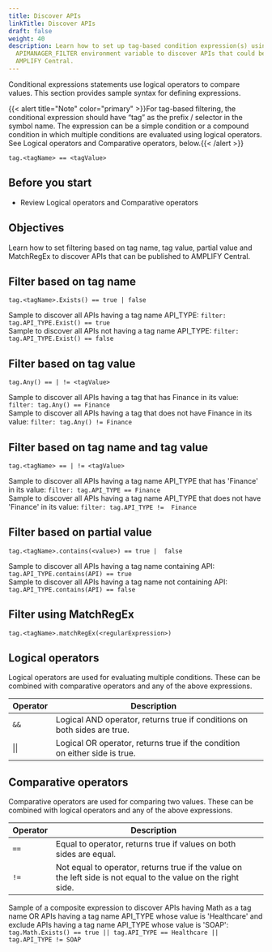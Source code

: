 ```yaml
---
title: Discover APIs
linkTitle: Discover APIs
draft: false
weight: 40
description: Learn how to set up tag-based condition expression(s) using the
  APIMANAGER_FILTER environment variable to discover APIs that could be added to
  AMPLIFY Central.
---
```


Conditional expressions statements use logical operators to compare values. This section provides sample syntax for defining expressions.

{{< alert title="Note" color="primary" >}}For tag-based filtering, the conditional expression should have “tag” as the prefix / selector in the symbol name. The expression can be a simple condition or a compound condition in which multiple conditions are evaluated using logical operators. See Logical operators and Comparative operators, below.{{< /alert >}}

```
tag.<tagName> == <tagValue>
```

## Before you start

* Review Logical operators and Comparative operators

## Objectives

Learn how to set filtering based on tag name, tag value, partial value and MatchRegEx to discover APIs that can be published to AMPLIFY Central.

## Filter based on tag name

```
tag.<tagName>.Exists() == true | false
```

Sample to discover all APIs having a tag name API_TYPE: ```filter: tag.API_TYPE.Exist() == true```  
Sample to discover all APIs not having a tag name API_TYPE: ```filter: tag.API_TYPE.Exist() == false```  

## Filter based on tag value

```
tag.Any() == | != <tagValue>
```

Sample to discover all APIs having a tag that has Finance in its value: ```filter: tag.Any() == Finance```  
Sample to discover all APIs having a tag that does not have Finance in its value: ```filter: tag.Any() != Finance```  

## Filter based on tag name and tag value

```
tag.<tagName> == | != <tagValue>
```

Sample to discover all APIs having a tag name API_TYPE that has 'Finance' in its value: ```filter: tag.API_TYPE == Finance```  
Sample to discover all APIs having a tag name API_TYPE that does not have 'Finance' in its value: ```filter: tag.API_TYPE !=  Finance```  

## Filter based on partial value

```
tag.<tagName>.contains(<value>) == true |  false
```

Sample to  discover all APIs having a tag name containing API: ```tag.API_TYPE.contains(API) == true```  
Sample to  discover all APIs having a tag name not containing API: ```tag.API_TYPE.contains(API) == false```  

## Filter using MatchRegEx

```
tag.<tagName>.matchRegEx(<regularExpression>)
```

## Logical operators

Logical operators are used for evaluating multiple conditions. These can be combined with comparative operators and any of the above expressions.

| Operator | Description                                                                |   |
|----------|----------------------------------------------------------------------------|---|
| `&&`      | Logical AND operator, returns true if conditions on both sides are true.   |   |
| \|\|       | Logical OR operator, returns true if the condition on either side is true. |   |

## Comparative operators

Comparative operators are used for comparing two values. These can be combined with logical operators and any of the above expressions.

| Operator | Description                                                                                                    |   |
|----------|----------------------------------------------------------------------------------------------------------------|---|
| `==`       | Equal to operator, returns true if values on both sides are equal.                                             |   |
| `!=`       | Not equal to operator, returns true if the value on the left side is not equal to the value on the right side. |   |

Sample of a composite expression to discover APIs having Math as a tag name OR APIs having a tag name API_TYPE whose value is 'Healthcare' and exclude APIs having a tag name API_TYPE whose value is 'SOAP': ```tag.Math.Exists() == true || tag.API_TYPE == Healthcare || tag.API_TYPE != SOAP```
